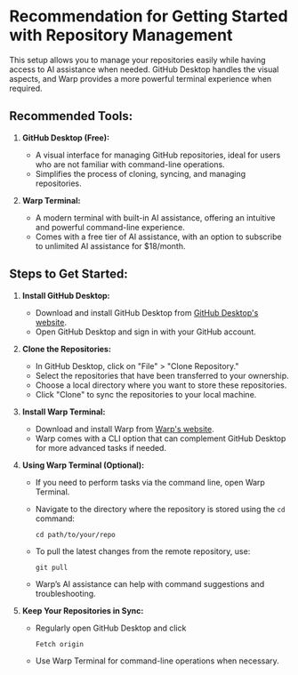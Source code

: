 # Recommendation for Getting Started with Repository Management

This setup allows you to manage your repositories easily while having access to AI assistance when needed. GitHub Desktop handles the visual aspects, and Warp provides a more powerful terminal experience when required.

## Recommended Tools:

1. **GitHub Desktop (Free):**
   - A visual interface for managing GitHub repositories, ideal for users who are not familiar with command-line operations.
   - Simplifies the process of cloning, syncing, and managing repositories.

2. **Warp Terminal:**
   - A modern terminal with built-in AI assistance, offering an intuitive and powerful command-line experience.
   - Comes with a free tier of AI assistance, with an option to subscribe to unlimited AI assistance for $18/month.

## Steps to Get Started:

1. **Install GitHub Desktop:**
   - Download and install GitHub Desktop from [GitHub Desktop's website](https://github.com/apps/desktop).
   - Open GitHub Desktop and sign in with your GitHub account.

2. **Clone the Repositories:**
   - In GitHub Desktop, click on "File" > "Clone Repository."
   - Select the repositories that have been transferred to your ownership.
   - Choose a local directory where you want to store these repositories.
   - Click "Clone" to sync the repositories to your local machine.

3. **Install Warp Terminal:**
   - Download and install Warp from [Warp's website](https://www.warp.dev/).
   - Warp comes with a CLI option that can complement GitHub Desktop for more advanced tasks if needed.

4. **Using Warp Terminal (Optional):**
   - If you need to perform tasks via the command line, open Warp Terminal.
   - Navigate to the directory where the repository is stored using the `cd` command:
     
      `cd path/to/your/repo`

   - To pull the latest changes from the remote repository, use:
     
      `git pull`

   - Warp’s AI assistance can help with command suggestions and troubleshooting.

5. **Keep Your Repositories in Sync:**
   - Regularly open GitHub Desktop and click
    
      `Fetch origin`
    
   - Use Warp Terminal for command-line operations when necessary.
